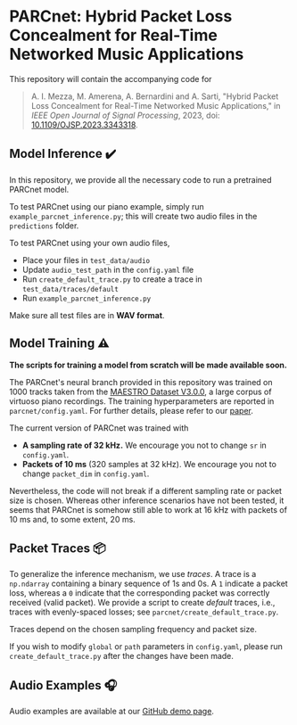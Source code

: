 # PARCnet: Hybrid Packet Loss Concealment for Real-Time Networked Music Applications

This repository will contain the accompanying code for 
> A. I. Mezza, M. Amerena, A. Bernardini and A. Sarti, "Hybrid Packet Loss Concealment for Real-Time Networked Music Applications," in *IEEE Open Journal of Signal Processing*, 2023, doi: [10.1109/OJSP.2023.3343318](https://doi.org/10.1109/OJSP.2023.3343318).

## Model Inference ✔️
In this repository, we provide all the necessary code to run a pretrained PARCnet model. 

To test PARCnet using our piano example, simply run `example_parcnet_inference.py`; this will create two audio files in the `predictions` folder.

To test PARCnet using your own audio files, 
- Place your files in `test_data/audio`
- Update `audio_test_path` in the `config.yaml` file
- Run `create_default_trace.py` to create a trace in `test_data/traces/default`
- Run `example_parcnet_inference.py`

Make sure all test files are in __WAV format__.

## Model Training :warning:

__The scripts for training a model from scratch will be made available soon.__

The PARCnet's neural branch provided in this repository was trained on 1000 tracks taken from the [MAESTRO Dataset V3.0.0](https://magenta.tensorflow.org/datasets/maestro), a large corpus of virtuoso piano recordings. The training hyperparameters are reported in `parcnet/config.yaml`. For further details, please refer to our [paper](https://doi.org/10.1109/OJSP.2023.3343318).

The current version of PARCnet was trained with
- __A sampling rate of 32 kHz.__ We encourage you not to change `sr` in `config.yaml`. 
- __Packets of 10 ms__ (320 samples at 32 kHz). We encourage you not to change `packet_dim` in `config.yaml`. 

Nevertheless, the code will not break if a different sampling rate or packet size is chosen. Whereas other inference scenarios have not been tested, it seems that PARCnet is somehow still able to work at 16 kHz with packets of 10 ms and, to some extent, 20 ms.

## Packet Traces 📦
To generalize the inference mechanism, we use *traces*. A trace is a `np.ndarray` containing a binary sequence of 1s and 0s. A `1` indicate a packet loss, whereas a `0` indicate that the corresponding packet was correctly received (valid packet). We provide a script to create *default* traces, i.e., traces with evenly-spaced losses; see `parcnet/create_default_trace.py`.

Traces depend on the chosen sampling frequency and packet size.

If you wish to modify `global` or `path` parameters in `config.yaml`, please run `create_default_trace.py` after the changes have been made.

## Audio Examples 🎧
Audio examples are available at our [GitHub demo page](https://polimi-ispl.github.io/PARCnet/).
